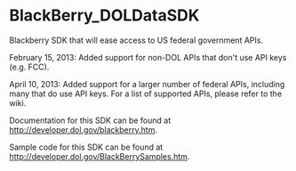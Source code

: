 BlackBerry_DOLDataSDK
=====================

Blackberry SDK that will ease access to US federal government APIs.

February 15, 2013: Added support for non-DOL APIs that don't use API keys (e.g. FCC).

April 10, 2013: Added support for a larger number of federal APIs, including many that do use API keys.  For a list of supported APIs, please refer to the wiki.


Documentation for this SDK can be found at http://developer.dol.gov/blackberry.htm.

Sample code for this SDK can be found at http://developer.dol.gov/BlackBerrySamples.htm.

